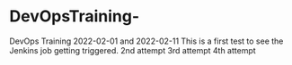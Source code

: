 # DevOpsTraining-
DevOps Training 2022-02-01 and 2022-02-11
This is a first test to see the Jenkins job getting triggered.
2nd attempt
3rd attempt
4th attempt
